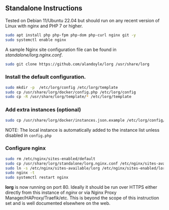 ## Standalone Instructions

Tested on Debian 11/Ubuntu 22.04 but should run on any recent version of Linux with nginx and PHP 7 or higher.

```bash
sudo apt install php php-fpm php-dom php-curl nginx git -y
sudo systemctl enable nginx
```

A sample Nginx site configuration file can be found in *standalone/lorg.nginx.conf*.

```bash
sudo git clone https://github.com/alandoyle/lorg /usr/share/lorg
```

### Install the default configuration.

```bash
sudo mkdir -p  /etc/lorg/config /etc/lorg/template
sudo cp /usr/share/lorg/docker/config.php /etc/lorg/config
sudo cp -R /usr/share/lorg/template/* /etc/lorg/template
```

### Add extra instances (optional)

```bash
sudo cp /usr/share/lorg/docker/instances.json.example /etc/lorg/config/instances.json
```

NOTE: The local instance is automatically added to the instance list unless disabled in `config.php`

### Configure nginx

```bash
sudo rm /etc/nginx/sites-enabled/default
sudo cp /usr/share/lorg/standalone/lorg.nginx.conf /etc/nginx/sites-available/lorg
sudo ln -s /etc/nginx/sites-available/lorg /etc/nginx/sites-enabled/lorg
sudo nginx -t
sudo systemctl restart nginx
```

**lorg** is now running on port 80. Ideally it should be run over HTTPS either directly from this instance of *nginx* or via Nginx Proxy Manager/HAProxy/Traefik/etc. This is beyond the scope of this instruction set and is well documented elsewhere on the web.
